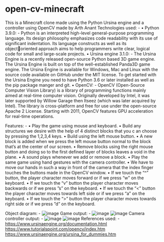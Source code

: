# open-cv-minecraft
This is a Minecraft clone made using the Python Ursina engine and a controller using OpenCV made by Arth Anant
Technologies used: - • Python 3.9.0: -
             Python is an interpreted high-level general-purpose programming 
             language. Its design philosophy emphasizes code readability with its use 
             of significant indentation. Its language constructs as well as its objectoriented approach aims to help programmers write clear, logical code for 
             small and large-scale projects.
                     • Ursina engine 3.1.0: -
             The Ursina Engine is a recently released open-source Python based 3D 
             game engine. The Ursina Engine is built on top of the well-established 
             Panda3D game engine. The Ursina Engine is available for Windows, Mac and Linux with the source code available on GitHub under the MIT license. 
             To get started with the Ursina Engine you need to have Python 3.6 or later installed as well as the pip package manger and git.
                     • OpenCV: -
             OpenCV (Open-Source Computer Vision Library) is a library of programming 
             functions mainly aimed at real-time computer vision. Originally developed by Intel, it was later supported by Willow Garage then Itseez (which was 
             later acquired by Intel). The library is cross-platform and free for use under the open-source Apache 2 License. Starting with 2011, OpenCV features 
             GPU acceleration for real-time operations.
            
Features: - • Play the game using mouse and keyboard.
            • Build any structures we desire with the help of 4 distinct blocks 
              that you c an choose by pressing the 1,2,3,4 keys.
            • Build using the left mouse button.
            • A new block is added when we press the left mouse button 
              normal to the block that’s at the center of our screen.
            • Remove blocks using the right mouse button and doing so to the 
              first defined layer of blocks leaves a void in the plane.
            • A sound plays whenever we add or remove a block.
            • Play the same game using hand gestures with the camera 
              controller.
            • We have to move our hands in such a way in front of the camera 
              that the index finger touches the buttons made in the OpenCV window.
            • If we touch the “^” button, the player character moves forward or 
              if we press “w” on the keyboard.
            • If we touch the “v” button the player character moves backwards 
              or if we press ”s” on the keyboard.
            • If we touch the “<” button the player character moves towards 
              left side or if we press “a” on the keyboard.
            • If we touch the “>” button the player character moves towards 
              right side or if we press ”d” on the keyboard.
              
Object diagram: -
![image](https://user-images.githubusercontent.com/51259044/146031356-f17e483b-e49c-4d3d-88d1-0d7cb6b1c743.png)
Game output: -
![image](https://user-images.githubusercontent.com/51259044/146031474-55627060-45d2-438e-94b2-b371ba5b56b3.png)
![image](https://user-images.githubusercontent.com/51259044/146031509-71dfe5a7-fd35-41e7-920f-2cd34bdb9d88.png)
Camera controller output: -
![image](https://user-images.githubusercontent.com/51259044/146031582-dc3ac769-f231-4799-8a23-e6c84e044701.png)
![image](https://user-images.githubusercontent.com/51259044/146031616-6b45b67d-07fc-4420-8464-95df8dddbcb3.png)
References used: -
                https://www.ursinaengine.org/documentation.html
                https://www.tutorialspoint.com/opencv/index.htm
                https://www.ursinaengine.org/ursina_for_dummies.htm
